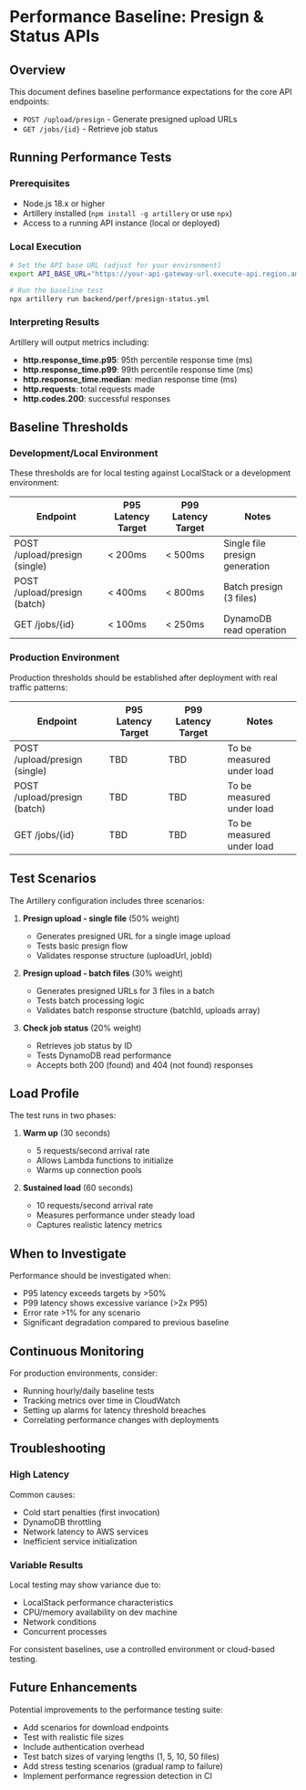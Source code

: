 # Performance Baseline: Presign & Status APIs

## Overview

This document defines baseline performance expectations for the core API endpoints:
- `POST /upload/presign` - Generate presigned upload URLs
- `GET /jobs/{id}` - Retrieve job status

## Running Performance Tests

### Prerequisites

- Node.js 18.x or higher
- Artillery installed (`npm install -g artillery` or use `npx`)
- Access to a running API instance (local or deployed)

### Local Execution

```bash
# Set the API base URL (adjust for your environment)
export API_BASE_URL="https://your-api-gateway-url.execute-api.region.amazonaws.com/dev"

# Run the baseline test
npx artillery run backend/perf/presign-status.yml
```

### Interpreting Results

Artillery will output metrics including:
- **http.response_time.p95**: 95th percentile response time (ms)
- **http.response_time.p99**: 99th percentile response time (ms)
- **http.response_time.median**: median response time (ms)
- **http.requests**: total requests made
- **http.codes.200**: successful responses

## Baseline Thresholds

### Development/Local Environment

These thresholds are for local testing against LocalStack or a development environment:

| Endpoint | P95 Latency Target | P99 Latency Target | Notes |
|----------|-------------------|-------------------|-------|
| POST /upload/presign (single) | < 200ms | < 500ms | Single file presign generation |
| POST /upload/presign (batch) | < 400ms | < 800ms | Batch presign (3 files) |
| GET /jobs/{id} | < 100ms | < 250ms | DynamoDB read operation |

### Production Environment

Production thresholds should be established after deployment with real traffic patterns:

| Endpoint | P95 Latency Target | P99 Latency Target | Notes |
|----------|-------------------|-------------------|-------|
| POST /upload/presign (single) | TBD | TBD | To be measured under load |
| POST /upload/presign (batch) | TBD | TBD | To be measured under load |
| GET /jobs/{id} | TBD | TBD | To be measured under load |

## Test Scenarios

The Artillery configuration includes three scenarios:

1. **Presign upload - single file** (50% weight)
   - Generates presigned URL for a single image upload
   - Tests basic presign flow
   - Validates response structure (uploadUrl, jobId)

2. **Presign upload - batch files** (30% weight)
   - Generates presigned URLs for 3 files in a batch
   - Tests batch processing logic
   - Validates batch response structure (batchId, uploads array)

3. **Check job status** (20% weight)
   - Retrieves job status by ID
   - Tests DynamoDB read performance
   - Accepts both 200 (found) and 404 (not found) responses

## Load Profile

The test runs in two phases:

1. **Warm up** (30 seconds)
   - 5 requests/second arrival rate
   - Allows Lambda functions to initialize
   - Warms up connection pools

2. **Sustained load** (60 seconds)
   - 10 requests/second arrival rate
   - Measures performance under steady load
   - Captures realistic latency metrics

## When to Investigate

Performance should be investigated when:

- P95 latency exceeds targets by >50%
- P99 latency shows excessive variance (>2x P95)
- Error rate >1% for any scenario
- Significant degradation compared to previous baseline

## Continuous Monitoring

For production environments, consider:
- Running hourly/daily baseline tests
- Tracking metrics over time in CloudWatch
- Setting up alarms for latency threshold breaches
- Correlating performance changes with deployments

## Troubleshooting

### High Latency

Common causes:
- Cold start penalties (first invocation)
- DynamoDB throttling
- Network latency to AWS services
- Inefficient service initialization

### Variable Results

Local testing may show variance due to:
- LocalStack performance characteristics
- CPU/memory availability on dev machine
- Network conditions
- Concurrent processes

For consistent baselines, use a controlled environment or cloud-based testing.

## Future Enhancements

Potential improvements to the performance testing suite:
- Add scenarios for download endpoints
- Test with realistic file sizes
- Include authentication overhead
- Test batch sizes of varying lengths (1, 5, 10, 50 files)
- Add stress testing scenarios (gradual ramp to failure)
- Implement performance regression detection in CI
